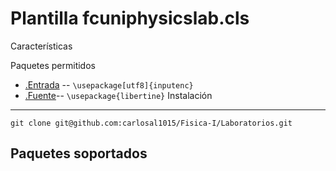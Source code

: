 Plantilla fcuniphysicslab.cls
=============

Características

Paquetes permitidos

* [.Entrada]() -- `\usepackage[utf8]{inputenc}`
* [.Fuente]()-- `\usepackage{libertine}`
Instalación
-----------
```
git clone git@github.com:carlosal1015/Fisica-I/Laboratorios.git
```
Paquetes soportados
-----
